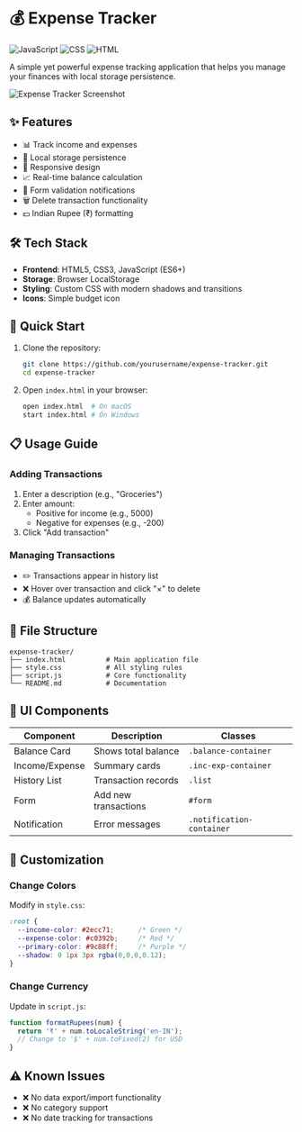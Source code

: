 # 💰 Expense Tracker

![JavaScript](https://img.shields.io/badge/JavaScript-ES6+-yellow) ![CSS](https://img.shields.io/badge/CSS-3-blue) ![HTML](https://img.shields.io/badge/HTML-5-orange)

A simple yet powerful expense tracking application that helps you manage your finances with local storage persistence.

![Expense Tracker Screenshot](https://i.ibb.co/jfScDTC/budget.png)

## ✨ Features

- 📊 Track income and expenses
- 💾 Local storage persistence
- 📱 Responsive design
- 📈 Real-time balance calculation
- 🔔 Form validation notifications
- 🗑️ Delete transaction functionality
- 💵 Indian Rupee (₹) formatting

## 🛠️ Tech Stack

- **Frontend**: HTML5, CSS3, JavaScript (ES6+)
- **Storage**: Browser LocalStorage
- **Styling**: Custom CSS with modern shadows and transitions
- **Icons**: Simple budget icon

## 🚀 Quick Start

1. Clone the repository:
   ```bash
   git clone https://github.com/yourusername/expense-tracker.git
   cd expense-tracker
   ```

2. Open `index.html` in your browser:
   ```bash
   open index.html  # On macOS
   start index.html # On Windows
   ```

## 📋 Usage Guide

### Adding Transactions
1. Enter a description (e.g., "Groceries")
2. Enter amount:
   - Positive for income (e.g., 5000)
   - Negative for expenses (e.g., -200)
3. Click "Add transaction"

### Managing Transactions
- ✏️ Transactions appear in history list
- ❌ Hover over transaction and click "×" to delete
- 💰 Balance updates automatically

## 📂 File Structure

```
expense-tracker/
├── index.html          # Main application file
├── style.css           # All styling rules
├── script.js           # Core functionality
└── README.md           # Documentation
```

## 🎨 UI Components

| Component | Description | Classes |
|-----------|-------------|---------|
| Balance Card | Shows total balance | `.balance-container` |
| Income/Expense | Summary cards | `.inc-exp-container` |
| History List | Transaction records | `.list` |
| Form | Add new transactions | `#form` |
| Notification | Error messages | `.notification-container` |

## 🔧 Customization

### Change Colors
Modify in `style.css`:
```css
:root {
  --income-color: #2ecc71;      /* Green */
  --expense-color: #c0392b;     /* Red */
  --primary-color: #9c88ff;     /* Purple */
  --shadow: 0 1px 3px rgba(0,0,0,0.12);
}
```

### Change Currency
Update in `script.js`:
```javascript
function formatRupees(num) {
  return '₹' + num.toLocaleString('en-IN');
  // Change to '$' + num.toFixed(2) for USD
}
```

## ⚠️ Known Issues

- ❌ No data export/import functionality
- ❌ No category support
- ❌ No date tracking for transactions
